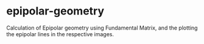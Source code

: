# epipolar-geometry
Calculation of Epipolar geometry using Fundamental Matrix, and the plotting the epipolar lines in the respective images. 
